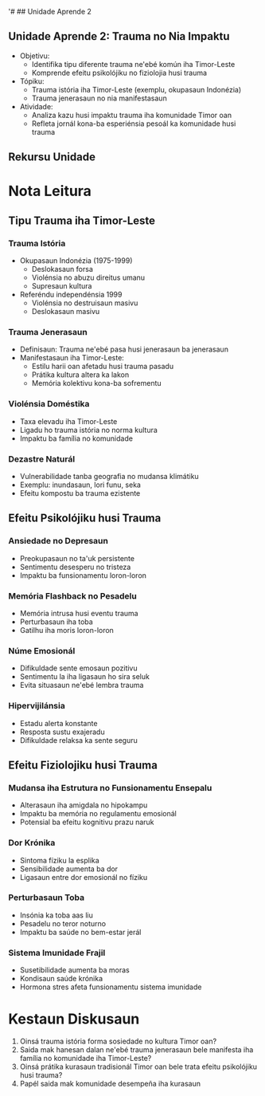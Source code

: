 '# ## Unidade Aprende 2

## Unidade Aprende 2: Trauma no Nia Impaktu
- Objetivu:
  * Identifika tipu diferente trauma ne'ebé komún iha Timor-Leste
  * Komprende efeitu psikolójiku no fiziolojia husi trauma
- Tópiku:
  * Trauma istória iha Timor-Leste (exemplu, okupasaun Indonézia)
  * Trauma jenerasaun no nia manifestasaun
- Atividade:
  * Analiza kazu husi impaktu trauma iha komunidade Timor oan
  * Refleta jornál kona-ba esperiénsia pesoál ka komunidade husi trauma

## Rekursu Unidade

# Nota Leitura

## Tipu Trauma iha Timor-Leste

### Trauma Istória
- Okupasaun Indonézia (1975-1999)
  - Deslokasaun forsa
  - Violénsia no abuzu direitus umanu
  - Supresaun kultura
- Referéndu independénsia 1999
  - Violénsia no destruisaun masivu
  - Deslokasaun masivu

### Trauma Jenerasaun
- Definisaun: Trauma ne'ebé pasa husi jenerasaun ba jenerasaun
- Manifestasaun iha Timor-Leste:
  - Estilu harii oan afetadu husi trauma pasadu
  - Prátika kultura altera ka lakon
  - Memória kolektivu kona-ba sofrementu

### Violénsia Doméstika
- Taxa elevadu iha Timor-Leste
- Ligadu ho trauma istória no norma kultura
- Impaktu ba família no komunidade

### Dezastre Naturál
- Vulnerabilidade tanba geografia no mudansa klimátiku
- Exemplu: inundasaun, lori funu, seka
- Efeitu kompostu ba trauma ezistente

## Efeitu Psikolójiku husi Trauma

### Ansiedade no Depresaun
- Preokupasaun no ta'uk persistente
- Sentimentu desesperu no tristeza
- Impaktu ba funsionamentu loron-loron

### Memória Flashback no Pesadelu
- Memória intrusa husi eventu trauma
- Perturbasaun iha toba
- Gatilhu iha moris loron-loron

### Núme Emosionál
- Difikuldade sente emosaun pozitivu
- Sentimentu la iha ligasaun ho sira seluk
- Evita situasaun ne'ebé lembra trauma

### Hipervijilánsia
- Estadu alerta konstante
- Resposta sustu exajeradu
- Difikuldade relaksa ka sente seguru

## Efeitu Fiziolojiku husi Trauma

### Mudansa iha Estrutura no Funsionamentu Ensepalu
- Alterasaun iha amigdala no hipokampu
- Impaktu ba memória no regulamentu emosionál
- Potensial ba efeitu kognitivu prazu naruk

### Dor Krónika
- Sintoma fíziku la esplika
- Sensibilidade aumenta ba dor
- Ligasaun entre dor emosionál no fíziku

### Perturbasaun Toba
- Insónia ka toba aas liu
- Pesadelu no teror noturno
- Impaktu ba saúde no bem-estar jerál

### Sistema Imunidade Frajil
- Susetibilidade aumenta ba moras
- Kondisaun saúde krónika
- Hormona stres afeta funsionamentu sistema imunidade

# Kestaun Diskusaun

1. Oinsá trauma istória forma sosiedade no kultura Timor oan?
2. Saida mak hanesan dalan ne'ebé trauma jenerasaun bele manifesta iha família no komunidade iha Timor-Leste?
3. Oinsá prátika kurasaun tradisionál Timor oan bele trata efeitu psikolójiku husi trauma?
4. Papél saida mak komunidade desempeña iha kurasaun